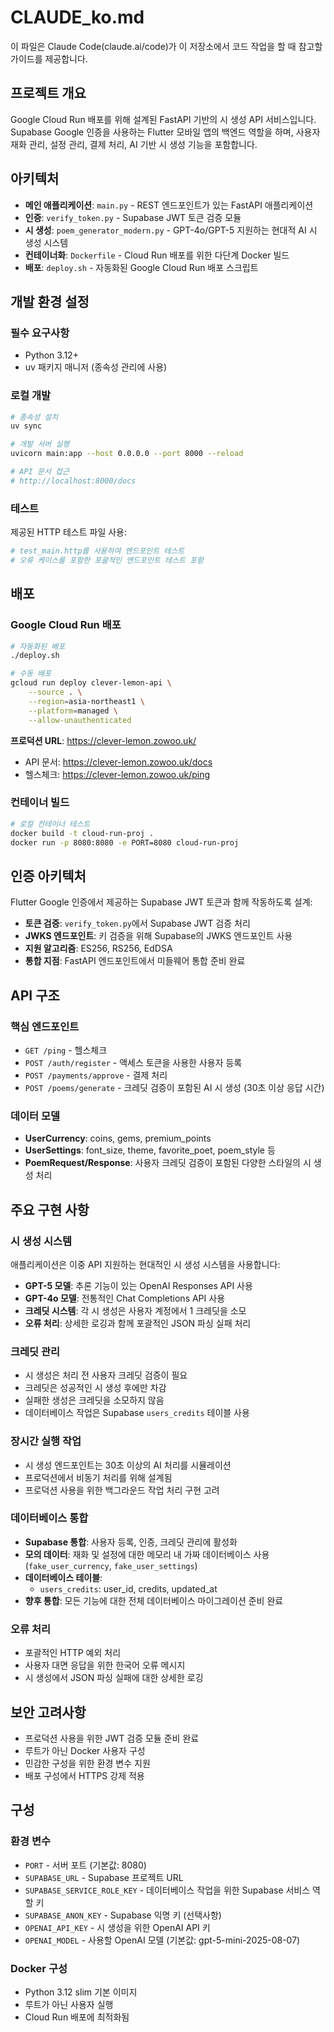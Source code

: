 # CLAUDE_ko.md

이 파일은 Claude Code(claude.ai/code)가 이 저장소에서 코드 작업을 할 때 참고할 가이드를 제공합니다.

## 프로젝트 개요

Google Cloud Run 배포를 위해 설계된 FastAPI 기반의 시 생성 API 서비스입니다. Supabase Google 인증을 사용하는 Flutter 모바일 앱의 백엔드 역할을 하며, 사용자 재화 관리, 설정 관리, 결제 처리, AI 기반 시 생성 기능을 포함합니다.

## 아키텍처

- **메인 애플리케이션**: `main.py` - REST 엔드포인트가 있는 FastAPI 애플리케이션
- **인증**: `verify_token.py` - Supabase JWT 토큰 검증 모듈
- **시 생성**: `poem_generator_modern.py` - GPT-4o/GPT-5 지원하는 현대적 AI 시 생성 시스템
- **컨테이너화**: `Dockerfile` - Cloud Run 배포를 위한 다단계 Docker 빌드
- **배포**: `deploy.sh` - 자동화된 Google Cloud Run 배포 스크립트

## 개발 환경 설정

### 필수 요구사항
- Python 3.12+
- uv 패키지 매니저 (종속성 관리에 사용)

### 로컬 개발
```bash
# 종속성 설치
uv sync

# 개발 서버 실행
uvicorn main:app --host 0.0.0.0 --port 8000 --reload

# API 문서 접근
# http://localhost:8000/docs
```

### 테스트
제공된 HTTP 테스트 파일 사용:
```bash
# test_main.http를 사용하여 엔드포인트 테스트
# 오류 케이스를 포함한 포괄적인 엔드포인트 테스트 포함
```

## 배포

### Google Cloud Run 배포
```bash
# 자동화된 배포
./deploy.sh

# 수동 배포
gcloud run deploy clever-lemon-api \
    --source . \
    --region=asia-northeast1 \
    --platform=managed \
    --allow-unauthenticated
```

**프로덕션 URL**: https://clever-lemon.zowoo.uk/
- API 문서: https://clever-lemon.zowoo.uk/docs
- 헬스체크: https://clever-lemon.zowoo.uk/ping

### 컨테이너 빌드
```bash
# 로컬 컨테이너 테스트
docker build -t cloud-run-proj .
docker run -p 8080:8080 -e PORT=8080 cloud-run-proj
```

## 인증 아키텍처

Flutter Google 인증에서 제공하는 Supabase JWT 토큰과 함께 작동하도록 설계:

- **토큰 검증**: `verify_token.py`에서 Supabase JWT 검증 처리
- **JWKS 엔드포인트**: 키 검증을 위해 Supabase의 JWKS 엔드포인트 사용
- **지원 알고리즘**: ES256, RS256, EdDSA
- **통합 지점**: FastAPI 엔드포인트에서 미들웨어 통합 준비 완료

## API 구조

### 핵심 엔드포인트
- `GET /ping` - 헬스체크
- `POST /auth/register` - 액세스 토큰을 사용한 사용자 등록
- `POST /payments/approve` - 결제 처리
- `POST /poems/generate` - 크레딧 검증이 포함된 AI 시 생성 (30초 이상 응답 시간)

### 데이터 모델
- **UserCurrency**: coins, gems, premium_points
- **UserSettings**: font_size, theme, favorite_poet, poem_style 등
- **PoemRequest/Response**: 사용자 크레딧 검증이 포함된 다양한 스타일의 시 생성 처리

## 주요 구현 사항

### 시 생성 시스템
애플리케이션은 이중 API 지원하는 현대적인 시 생성 시스템을 사용합니다:
- **GPT-5 모델**: 추론 기능이 있는 OpenAI Responses API 사용
- **GPT-4o 모델**: 전통적인 Chat Completions API 사용
- **크레딧 시스템**: 각 시 생성은 사용자 계정에서 1 크레딧을 소모
- **오류 처리**: 상세한 로깅과 함께 포괄적인 JSON 파싱 실패 처리

### 크레딧 관리
- 시 생성은 처리 전 사용자 크레딧 검증이 필요
- 크레딧은 성공적인 시 생성 후에만 차감
- 실패한 생성은 크레딧을 소모하지 않음
- 데이터베이스 작업은 Supabase `users_credits` 테이블 사용

### 장시간 실행 작업
- 시 생성 엔드포인트는 30초 이상의 AI 처리를 시뮬레이션
- 프로덕션에서 비동기 처리를 위해 설계됨
- 프로덕션 사용을 위한 백그라운드 작업 처리 구현 고려

### 데이터베이스 통합
- **Supabase 통합**: 사용자 등록, 인증, 크레딧 관리에 활성화
- **모의 데이터**: 재화 및 설정에 대한 메모리 내 가짜 데이터베이스 사용 (`fake_user_currency`, `fake_user_settings`)
- **데이터베이스 테이블**: 
  - `users_credits`: user_id, credits, updated_at
- **향후 통합**: 모든 기능에 대한 전체 데이터베이스 마이그레이션 준비 완료

### 오류 처리
- 포괄적인 HTTP 예외 처리
- 사용자 대면 응답을 위한 한국어 오류 메시지
- 시 생성에서 JSON 파싱 실패에 대한 상세한 로깅

## 보안 고려사항

- 프로덕션 사용을 위한 JWT 검증 모듈 준비 완료
- 루트가 아닌 Docker 사용자 구성
- 민감한 구성을 위한 환경 변수 지원
- 배포 구성에서 HTTPS 강제 적용

## 구성

### 환경 변수
- `PORT` - 서버 포트 (기본값: 8080)
- `SUPABASE_URL` - Supabase 프로젝트 URL
- `SUPABASE_SERVICE_ROLE_KEY` - 데이터베이스 작업을 위한 Supabase 서비스 역할 키
- `SUPABASE_ANON_KEY` - Supabase 익명 키 (선택사항)
- `OPENAI_API_KEY` - 시 생성을 위한 OpenAI API 키
- `OPENAI_MODEL` - 사용할 OpenAI 모델 (기본값: gpt-5-mini-2025-08-07)

### Docker 구성
- Python 3.12 slim 기본 이미지
- 루트가 아닌 사용자 실행
- Cloud Run 배포에 최적화됨